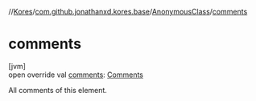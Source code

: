 //[Kores](../../../index.md)/[com.github.jonathanxd.kores.base](../index.md)/[AnonymousClass](index.md)/[comments](comments.md)

# comments

[jvm]\
open override val [comments](comments.md): [Comments](../../com.github.jonathanxd.kores.base.comment/-comments/index.md)

All comments of this element.
